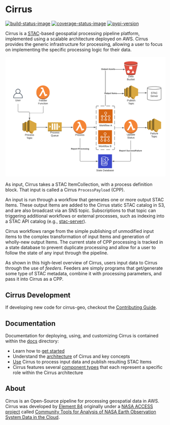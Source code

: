# Cirrus

[![build-status-image]][build-status]
[![coverage-status-image]][codecov]
[![pypi-version]][pypi]

Cirrus is a [STAC](https://stacspec.org/)-based geospatial processing pipeline platform,
implemented using a scalable architecture deployed on AWS. Cirrus provides the generic
infrastructure for processing, allowing a user to focus on implementing the specific
processing logic for their data.

![](src/cirrus/docs/images/arch-overview.png)

As input, Cirrus takes a STAC ItemCollection, with a process definition block.
That input is called a Cirrus `ProcessPayload` (CPP).

An input is run through a workflow that generates one or more output STAC Items.
These output Items are added to the Cirrus static STAC catalog in S3,
and are also broadcast via an SNS topic. Subscriptions to that topic can
triggering additional workflows or external processes, such as indexing into a
STAC API catalog (e.g.,
[stac-server](https://github.com/stac-utils/stac-server)).

Cirrus workflows range from the simple publishing of unmodified input items to
the complex transformation of input Items and generation of wholly-new output
Items. The current state of CPP processing is tracked in a state database
to prevent duplicate processing and allow for a user to follow the state of any
input through the pipeline.

As shown in this high-level overview of Cirrus, users input data to Cirrus
through the use of _feeders_. Feeders are simply programs that get/generate
some type of STAC metadata, combine it with processing parameters, and pass it
into Cirrus as a CPP.

## Cirrus Development

If developing new code for cirrus-geo, checkout the [Contributing
Guide](CONTRIBUTING.md).

## Documentation

Documentation for deploying, using, and customizing Cirrus is contained
within the [docs](https://cirrus-geo.github.io/cirrus-geo/) directory:

- Learn how to [get
  started](https://cirrus-geo.github.io/cirrus-geo/stable/cirrus/10_intro.html)
- Understand the
  [architecture](https://cirrus-geo.github.io/cirrus-geo/stable/cirrus/20_arch.html)
  of Cirrus and key concepts
- [Use](https://cirrus-geo.github.io/cirrus-geo/stable/cirrus/30_payload.html)
  Cirrus to process input data and publish resulting STAC Items
- Cirrus features several [component
  types](https://cirrus-geo.github.io/cirrus-geo/stable/cirrus/60_components.html)
  that each represent a specific role within the Cirrus architecture

## About

Cirrus is an Open-Source pipeline for processing geospatial data in AWS.
Cirrus was developed by [Element 84](https://element84.com/) originally under a
[NASA ACCESS
project](https://earthdata.nasa.gov/esds/competitive-programs/access) called
[Community Tools for Analysis of NASA Earth Observation System Data in the
Cloud](https://earthdata.nasa.gov/esds/competitive-programs/access/eos-data-cloud).

[build-status-image]: https://github.com/cirrus-geo/cirrus-geo/actions/workflows/python-test.yml/badge.svg
[build-status]: https://github.com/cirrus-geo/cirrus-geo/actions/workflows/python-test.yml
[coverage-status-image]: https://img.shields.io/codecov/c/github/cirrus-geo/cirrus-geo/master.svg
[codecov]: https://codecov.io/github/cirrus-geo/cirrus-geo?branch=master
[pypi-version]: https://img.shields.io/pypi/v/cirrus-geo.svg
[pypi]: https://pypi.org/project/cirrus-geo/
